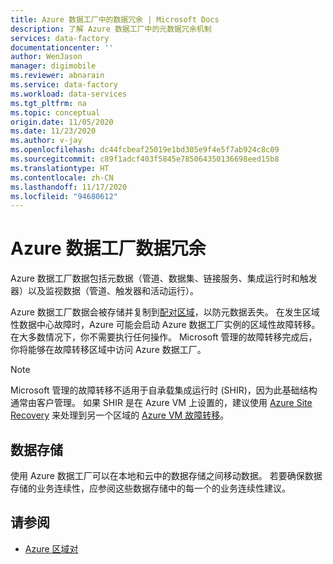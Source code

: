 ```yaml
---
title: Azure 数据工厂中的数据冗余 | Microsoft Docs
description: 了解 Azure 数据工厂中的元数据冗余机制
services: data-factory
documentationcenter: ''
author: WenJason
manager: digimobile
ms.reviewer: abnarain
ms.service: data-factory
ms.workload: data-services
ms.tgt_pltfrm: na
ms.topic: conceptual
origin.date: 11/05/2020
ms.date: 11/23/2020
ms.author: v-jay
ms.openlocfilehash: dc44fcbeaf25019e1bd305e9f4e5f7ab924c8c09
ms.sourcegitcommit: c89f1adcf403f5845e785064350136698eed15b8
ms.translationtype: HT
ms.contentlocale: zh-CN
ms.lasthandoff: 11/17/2020
ms.locfileid: "94680612"
---
```

# <a name="azure-data-factory-data-redundancy"></a>**Azure 数据工厂数据冗余**

Azure 数据工厂数据包括元数据（管道、数据集、链接服务、集成运行时和触发器）以及监视数据（管道、触发器和活动运行）。 

Azure 数据工厂数据会被存储并复制到[配对区域](/best-practices-availability-paired-regions#azure-regional-pairs)，以防元数据丢失。 在发生区域性数据中心故障时，Azure 可能会启动 Azure 数据工厂实例的区域性故障转移。 在大多数情况下，你不需要执行任何操作。 Microsoft 管理的故障转移完成后，你将能够在故障转移区域中访问 Azure 数据工厂。 

> [!NOTE]
> Microsoft 管理的故障转移不适用于自承载集成运行时 (SHIR)，因为此基础结构通常由客户管理。 如果 SHIR 是在 Azure VM 上设置的，建议使用 [Azure Site Recovery](/site-recovery/site-recovery-overview) 来处理到另一个区域的 [Azure VM 故障转移](/site-recovery/azure-to-azure-architecture)。

## <a name="data-stores"></a>**数据存储**

使用 Azure 数据工厂可以在本地和云中的数据存储之间移动数据。 若要确保数据存储的业务连续性，应参阅这些数据存储中的每一个的业务连续性建议。 

 

## <a name="see-also"></a>请参阅

- [Azure 区域对](/best-practices-availability-paired-regions)
